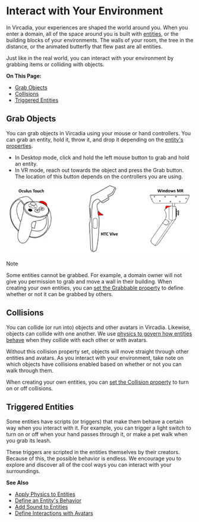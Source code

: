 # Interact with Your Environment

In Vircadia, your experiences are shaped the world around you. When you enter a domain, all of the space around you is built with [entities](../create/entities), or the building blocks of your environments. The walls of your room, the tree in the distance, or the animated butterfly that flew past are all entities.

Just like in the real world, you can interact with your environment by grabbing items or colliding with objects.

**On This Page:**

* [Grab Objects](#grab-objects)
* [Collisions](#collisions)
* [Triggered Entities](#triggered-entities)


## Grab Objects

You can grab objects in Vircadia using your mouse or hand controllers. You can grab an entity, hold it, throw it, and drop it depending on the [entity's properties](../create/entities/entity-behavior).

* In Desktop mode, click and hold the left mouse button to grab and hold an entity.
* In VR mode, reach out towards the object and press the Grab button. The location of this button depends on the controllers you are using.

![](_images/grab-button.png)

<div class="admonition note">
    <p class="admonition-title">Note</p>
    <p>Some entities cannot be grabbed. For example, a domain owner will not give you permission to grab and move a wall in their building. When creating your own entities, you can <a href="../create/entities/entity-behavior.html#make-an-entity-grabbable">set the Grabbable property</a> to define whether or not it can be grabbed by others.</p>
</div>

## Collisions

You can collide (or run into) objects and other avatars in Vircadia. Likewise, objects can collide with one another. We use [physics to govern how entities behave](../create/entities/entity-physics) when they collide with each other or with avatars.

Without this collision property set, objects will move straight through other entities and avatars. As you interact with your environment, take note on which objects have collisions enabled based on whether or not you can walk through them.

When creating your own entities, you can [set the Collision property](../create/entities/entity-behavior.html#entity-collision-behavior) to turn on or off collisions.

## Triggered Entities

Some entities have scripts (or triggers) that make them behave a certain way when you interact with it. For example, you can trigger a light switch to turn on or off when your hand passes through it, or make a pet walk when you grab its leash.

These triggers are scripted in the entities themselves by their creators. Because of this, the possible behavior is endless. We encourage you to explore and discover all of the cool ways you can interact with your surroundings.

**See Also**

+ [Apply Physics to Entities](../create/entities/entity-physics)
+ [Define an Entity's Behavior](../create/entities/entity-behavior)
+ [Add Sound to Entities](../create/entities/add-sounds)
+ [Define Interactions with Avatars](../create/entities/avatar-interactions)
